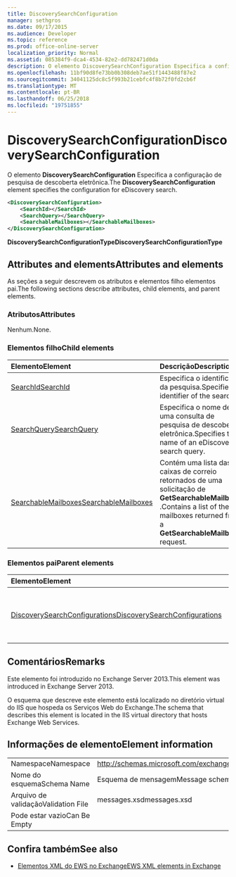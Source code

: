 ```yaml
---
title: DiscoverySearchConfiguration
manager: sethgros
ms.date: 09/17/2015
ms.audience: Developer
ms.topic: reference
ms.prod: office-online-server
localization_priority: Normal
ms.assetid: 085384f9-dca4-4534-82e2-dd782471d0da
description: O elemento DiscoverySearchConfiguration Especifica a configuração de pesquisa de descoberta eletrônica.
ms.openlocfilehash: 11bf90d8fe73bb0b308deb7ae51f1443488f87e2
ms.sourcegitcommit: 34041125dc8c5f993b21cebfc4f8b72f0fd2cb6f
ms.translationtype: MT
ms.contentlocale: pt-BR
ms.lasthandoff: 06/25/2018
ms.locfileid: "19751855"
---
```

# <a name="discoverysearchconfiguration"></a><span data-ttu-id="03781-103">DiscoverySearchConfiguration</span><span class="sxs-lookup"><span data-stu-id="03781-103">DiscoverySearchConfiguration</span></span>

<span data-ttu-id="03781-104">O elemento **DiscoverySearchConfiguration** Especifica a configuração de pesquisa de descoberta eletrônica.</span><span class="sxs-lookup"><span data-stu-id="03781-104">The **DiscoverySearchConfiguration** element specifies the configuration for eDiscovery search.</span></span> 
  
```XML
<DiscoverySearchConfiguration>
    <SearchId></SearchId>
    <SearchQuery></SearchQuery>
    <SearchableMailboxes></SearchableMailboxes>
</DiscoverySearchConfiguration>
```

 <span data-ttu-id="03781-105">**DiscoverySearchConfigurationType**</span><span class="sxs-lookup"><span data-stu-id="03781-105">**DiscoverySearchConfigurationType**</span></span>
## <a name="attributes-and-elements"></a><span data-ttu-id="03781-106">Attributes and elements</span><span class="sxs-lookup"><span data-stu-id="03781-106">Attributes and elements</span></span>

<span data-ttu-id="03781-107">As seções a seguir descrevem os atributos e elementos filho elementos pai.</span><span class="sxs-lookup"><span data-stu-id="03781-107">The following sections describe attributes, child elements, and parent elements.</span></span>
  
### <a name="attributes"></a><span data-ttu-id="03781-108">Atributos</span><span class="sxs-lookup"><span data-stu-id="03781-108">Attributes</span></span>

<span data-ttu-id="03781-109">Nenhum.</span><span class="sxs-lookup"><span data-stu-id="03781-109">None.</span></span>
  
### <a name="child-elements"></a><span data-ttu-id="03781-110">Elementos filho</span><span class="sxs-lookup"><span data-stu-id="03781-110">Child elements</span></span>

|<span data-ttu-id="03781-111">**Elemento**</span><span class="sxs-lookup"><span data-stu-id="03781-111">**Element**</span></span>|<span data-ttu-id="03781-112">**Descrição**</span><span class="sxs-lookup"><span data-stu-id="03781-112">**Description**</span></span>|
|:-----|:-----|
|[<span data-ttu-id="03781-113">SearchId</span><span class="sxs-lookup"><span data-stu-id="03781-113">SearchId</span></span>](searchid.md) <br/> |<span data-ttu-id="03781-114">Especifica o identificador da pesquisa.</span><span class="sxs-lookup"><span data-stu-id="03781-114">Specifies the identifier of the search.</span></span>  <br/> |
|[<span data-ttu-id="03781-115">SearchQuery</span><span class="sxs-lookup"><span data-stu-id="03781-115">SearchQuery</span></span>](searchquery.md) <br/> |<span data-ttu-id="03781-116">Especifica o nome de uma consulta de pesquisa de descoberta eletrônica.</span><span class="sxs-lookup"><span data-stu-id="03781-116">Specifies the name of an eDiscovery search query.</span></span>  <br/> |
|[<span data-ttu-id="03781-117">SearchableMailboxes</span><span class="sxs-lookup"><span data-stu-id="03781-117">SearchableMailboxes</span></span>](searchablemailboxes.md) <br/> |<span data-ttu-id="03781-118">Contém uma lista das caixas de correio retornados de uma solicitação de **GetSearchableMailboxes** .</span><span class="sxs-lookup"><span data-stu-id="03781-118">Contains a list of the mailboxes returned from a **GetSearchableMailboxes** request.</span></span>  <br/> |
   
### <a name="parent-elements"></a><span data-ttu-id="03781-119">Elementos pai</span><span class="sxs-lookup"><span data-stu-id="03781-119">Parent elements</span></span>

|<span data-ttu-id="03781-120">**Elemento**</span><span class="sxs-lookup"><span data-stu-id="03781-120">**Element**</span></span>|<span data-ttu-id="03781-121">**Descrição**</span><span class="sxs-lookup"><span data-stu-id="03781-121">**Description**</span></span>|
|:-----|:-----|
|[<span data-ttu-id="03781-122">DiscoverySearchConfigurations</span><span class="sxs-lookup"><span data-stu-id="03781-122">DiscoverySearchConfigurations</span></span>](discoverysearchconfigurations.md) <br/> |<span data-ttu-id="03781-123">Especifica uma matriz de elementos de **DiscoverySearchConfiguration** .</span><span class="sxs-lookup"><span data-stu-id="03781-123">Specifies an array of **DiscoverySearchConfiguration** elements.</span></span>  <br/> |
   
## <a name="remarks"></a><span data-ttu-id="03781-124">Comentários</span><span class="sxs-lookup"><span data-stu-id="03781-124">Remarks</span></span>

<span data-ttu-id="03781-125">Este elemento foi introduzido no Exchange Server 2013.</span><span class="sxs-lookup"><span data-stu-id="03781-125">This element was introduced in Exchange Server 2013.</span></span>
  
<span data-ttu-id="03781-126">O esquema que descreve este elemento está localizado no diretório virtual do IIS que hospeda os Serviços Web do Exchange.</span><span class="sxs-lookup"><span data-stu-id="03781-126">The schema that describes this element is located in the IIS virtual directory that hosts Exchange Web Services.</span></span>
  
## <a name="element-information"></a><span data-ttu-id="03781-127">Informações de elemento</span><span class="sxs-lookup"><span data-stu-id="03781-127">Element information</span></span>

|||
|:-----|:-----|
|<span data-ttu-id="03781-128">Namespace</span><span class="sxs-lookup"><span data-stu-id="03781-128">Namespace</span></span>  <br/> |http://schemas.microsoft.com/exchange/services/2006/messages  <br/> |
|<span data-ttu-id="03781-129">Nome do esquema</span><span class="sxs-lookup"><span data-stu-id="03781-129">Schema Name</span></span>  <br/> |<span data-ttu-id="03781-130">Esquema de mensagem</span><span class="sxs-lookup"><span data-stu-id="03781-130">Message schema</span></span>  <br/> |
|<span data-ttu-id="03781-131">Arquivo de validação</span><span class="sxs-lookup"><span data-stu-id="03781-131">Validation File</span></span>  <br/> |<span data-ttu-id="03781-132">messages.xsd</span><span class="sxs-lookup"><span data-stu-id="03781-132">messages.xsd</span></span>  <br/> |
|<span data-ttu-id="03781-133">Pode estar vazio</span><span class="sxs-lookup"><span data-stu-id="03781-133">Can Be Empty</span></span>  <br/> ||
   
## <a name="see-also"></a><span data-ttu-id="03781-134">Confira também</span><span class="sxs-lookup"><span data-stu-id="03781-134">See also</span></span>

- [<span data-ttu-id="03781-135">Elementos XML do EWS no Exchange</span><span class="sxs-lookup"><span data-stu-id="03781-135">EWS XML elements in Exchange</span></span>](ews-xml-elements-in-exchange.md)

